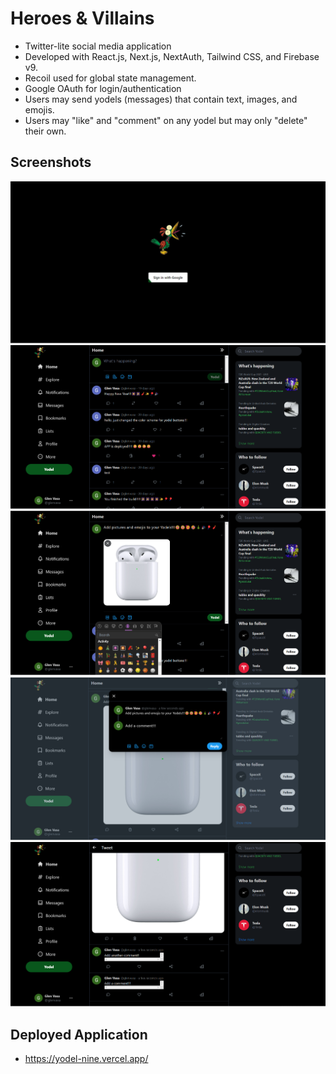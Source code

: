 # Heroes & Villains

- Twitter-lite social media application 
- Developed with React.js, Next.js, NextAuth, Tailwind CSS, and Firebase v9. 
- Recoil used for global state management. 
- Google OAuth for login/authentication
- Users may send yodels (messages) that contain text, images, and emojis. 
- Users may "like" and "comment" on any yodel but may only "delete" their own.  

## Screenshots
<img src="public/images/screenshots/sign-in.png">  
<img src="public/images/screenshots/main-screen.png">
<img src="public/images/screenshots/sample-yodel.png">
<img src="public/images/screenshots/sample-comment.png">
<img src="public/images/screenshots/comment-screen.png">

## Deployed Application

- https://yodel-nine.vercel.app/
